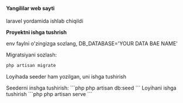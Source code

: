 <h4>Yangililar web sayti </h4>
<p>laravel yordamida ishlab chiqildi</p>
<p><b>Proyektni ishga tushrish</b></p>
<p>env  faylni o'zingizga sozlang, DB_DATABASE='YOUR DATA BAE NAME'</p>

Migratsiyani sozlash:
```php
php artisan migrate
```
<p>Loyihada seeder ham yozilgan, uni ishga tushirish</p>
Seederni inshga tushirish:
```php
php artisan db:seed
```
Loyihani ishga tushirish
```php
php artisan serve
```